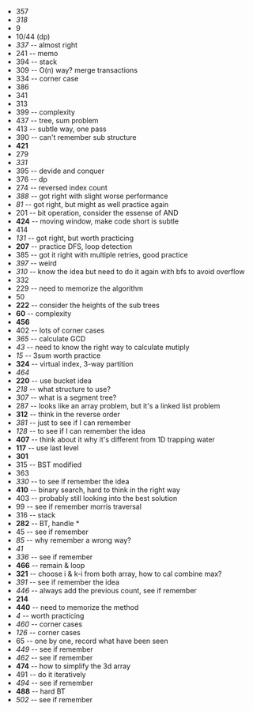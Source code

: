 + 357
+ *318*
+ 9
+ 10/44 (dp)
+ *337* -- almost right
+ 241 -- memo
+ 394 -- stack
+ 309 -- O(n) way? merge transactions
+ 334 -- corner case
+ 386
+ 341
+ 313
+ 399 -- complexity
+ 437 -- tree, sum problem
+ 413 -- subtle way, one pass
+ 390 -- can't remember sub structure
+ **421**
+ 279
+ *331*
+ 395 -- devide and conquer
+ 376 -- dp
+ 274 -- reversed index count
+ *388* -- got right with slight worse performance
+ *81* -- got right, but might as well practice again
+ 201 -- bit operation, consider the essense of AND
+ **424** -- moving window, make code short is subtle
+ 414
+ *131* -- got right, but worth practicing
+ **207** -- practice DFS, loop detection
+ 385 -- got it right with multiple retries, good practice
+ *397* -- weird
+ *310* -- know the idea but need to do it again with bfs to avoid overflow
+ 332
+ 229 -- need to memorize the algorithm
+ 50
+ **222** -- consider the heights of the sub trees
+ **60** -- complexity
+ **456**
+ 402 -- lots of corner cases
+ *365* -- calculate GCD
+ *43* -- need to know the right way to calculate mutiply
+ *15* -- 3sum worth practice
+ **324** -- virtual index, 3-way partition
+ *464*
+ **220** -- use bucket idea
+ *218* -- what structure to use?
+ *307* -- what is a segment tree?
+ 287 -- looks like an array problem, but it's a linked list problem
+ **312** -- think in the reverse order
+ *381* -- just to see if I can remember
+ *128* -- to see if I can remember the idea
+ **407** -- think about it why it's different from 1D trapping water
+ **117** -- use last level
+ **301**
+ 315 -- BST modified
+ 363
+ *330* -- to see if remember the idea
+ **410** -- binary search, hard to think in the right way
+ 403 -- probably still looking into the best solution
+ 99 -- see if remember morris traversal
+ 316 -- stack
+ **282** -- BT, handle *
+ 45 -- see if remember
+ *85* -- why remember a wrong way?
+ *41*
+ *336* -- see if remember
+ **466** -- remain & loop
+ **321** -- choose i & k-i from both array, how to cal combine max?
+ *391* -- see if remember the idea
+ *446* -- always add the previous count, see if remember
+ **214**
+ **440** -- need to memorize the method
+ *4* -- worth practicing
+ *460* -- corner cases
+ *126* -- corner cases
+ 65 -- one by one, record what have been seen
+ *449* -- see if remember
+ *462* -- see if remember
+ **474** -- how to simplify the 3d array
+ 491 -- do it iteratively
+ *494* -- see if remember
+ **488** -- hard BT
+ *502* -- see if remember